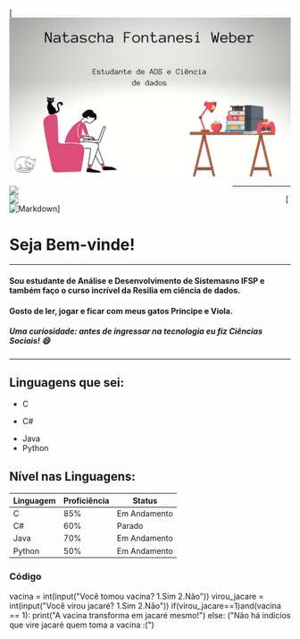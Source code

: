 [![Markdown(https://github.com/natfontanesi/natfontanesi/blob/main/natascha.jpg?raw=true)](https://github.com/natfontanesi/natfontanesi/blob/main/natascha.jpg?raw=true)  


 
<img width="400px" align="left" src="https://github-readme-stats.vercel.app/api/top-langs/?username=natfontanesi&hide=html&layout=compact&theme=buefy" />    

<td><img width="495px" align="left" src="https://github-readme-stats.vercel.app/api?username=natfontanesi&theme=buefy"/>  
 

***

[![Markdown](https://raw.githubusercontent.com/iampavangandhi/iampavangandhi/master/gifs/Hi.gif)]
# Seja Bem-vinde!  
***
#### Sou estudante de Análise e Desenvolvimento de Sistemasno IFSP e também faço o curso incrível da Resilia em ciência de dados.
#### Gosto de ler, jogar e ficar com meus gatos Príncipe e Viola.

##### **Uma curiosidade**: antes de ingressar na tecnologia eu fiz _Ciências Sociais_! :smile:

***
## Linguagens que sei:
- C
+ C#
* Java
* Python

## Nível nas Linguagens:
|Linguagem | Proficiência | Status |
|----------|------------|-----------|
|C | 85% | Em Andamento |
|C# | 60% | Parado |
|Java |70% | Em Andamento |
|Python | 50% | Em Andamento |


### Código
   vacina = int(input("Você tomou vacina? 1.Sim 2.Não"))
   virou_jacare = int(input("Você virou jacaré? 1.Sim 2.Não"))
   if(virou_jacare==1)and(vacina == 1):
      print("A vacina transforma em jacaré mesmo!")
         else:
            ("Não há indicios que vire jacaré quem toma a vacina :(")

